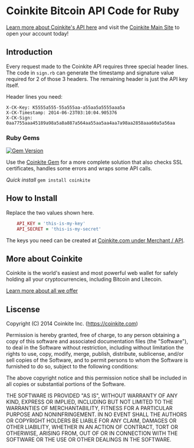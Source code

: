 # Coinkite Bitcoin API Code for Ruby

[Learn more about Coinkite's API here](https://docs.coinkite.com/)
and visit the [Coinkite Main Site](https://coinkite.com/) to open your
account today!

## Introduction

Every request made to the Coinkite API requires three special header
lines. The code in `sign.rb` can generate the timestamp and signature value
required for 2 of those 3 headers. The remaining header is just
the API key itself.

Header lines you need:

	X-CK-Key: K5555a555-55a555aa-a55aa5a5555aaa5a
	X-CK-Timestamp: 2014-06-23T03:10:04.905376
	X-CK-Sign: 0aa7755aaa45189a98a5a8a887a564aa55aa5aa4aa7a98aa2858aaa60a5a56aa

### Ruby Gems

[![Gem Version](https://badge.fury.io/rb/coinkite.svg)](http://badge.fury.io/rb/coinkite)

Use the [Coinkite Gem](http://rubygems.org/gems/coinkite) for a more complete solution that also checks SSL certificates, handles some errors and wraps some API calls. 

_Quick install_ `gem install coinkite`


## How to Install

Replace the two values shown here.

````ruby
	API_KEY = 'this-is-my-key'
	API_SECRET = 'this-is-my-secret'
````

The keys you need can be created at
[Coinkite.com under Merchant / API]([https://coinkite.com/merchant/api).


## More about Coinkite

Coinkite is the world's easiest and most powerful web wallet for
safely holding all your cryptocurrencies, including Bitcoin and Litecoin.

[Learn more about all we offer](https://coinkite.com/)

## Liscense

Copyright (C) 2014 Coinkite Inc. (https://coinkite.com)

Permission is hereby granted, free of charge, to any person obtaining a copy
of this software and associated documentation files (the "Software"), to deal
in the Software without restriction, including without limitation the rights
to use, copy, modify, merge, publish, distribute, sublicense, and/or sell
copies of the Software, and to permit persons to whom the Software is
furnished to do so, subject to the following conditions:

The above copyright notice and this permission notice shall be included in
all copies or substantial portions of the Software.

THE SOFTWARE IS PROVIDED "AS IS", WITHOUT WARRANTY OF ANY KIND, EXPRESS OR
IMPLIED, INCLUDING BUT NOT LIMITED TO THE WARRANTIES OF MERCHANTABILITY,
FITNESS FOR A PARTICULAR PURPOSE AND NONINFRINGEMENT. IN NO EVENT SHALL THE
AUTHORS OR COPYRIGHT HOLDERS BE LIABLE FOR ANY CLAIM, DAMAGES OR OTHER
LIABILITY, WHETHER IN AN ACTION OF CONTRACT, TORT OR OTHERWISE, ARISING FROM,
OUT OF OR IN CONNECTION WITH THE SOFTWARE OR THE USE OR OTHER DEALINGS IN
THE SOFTWARE.


